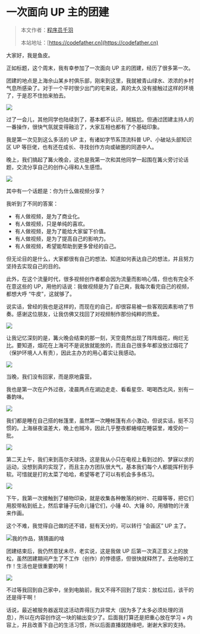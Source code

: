 # 一次面向 UP 主的团建

> 本文作者：[程序员千羽](https://yuyuanweb.feishu.cn/wiki/Abldw5WkjidySxkKxU2cQdAtnah)
>
> 本站地址：[https://codefather.cn](https://codefather.cn)

大家好，我是鱼皮。

正如标题，这个周末，我有幸参加了一次面向 UP 主的团建，经历了很多第一次。

团建的地点是上海佘山某乡村俱乐部，刚来到这里，我就被青山绿水、浓浓的乡村气息所感染了。对于一个平时很少出门的宅来说，真的太久没有接触过这样的环境了，于是忍不住拍来拍去。

![](https://pic.yupi.icu/5563/202311031444977.png)

过了一会儿，其他同学也陆续到了，基本都不认识，贼尴尬。但通过团建主持人的一番操作，很快气氛就变得融洽了，大家互相也都有了个基础印象。

我是第一次见到这么多活的 UP 主，有诸如字节系顶流科普 UP、小破站头部知识区 UP 等巨佬，也有还在成长、寻找创作方向或破圈的同道中人。

晚上，我们搞起了篝火晚会，这也是我第一次和其他同学一起围在篝火旁讨论话题，交流分享自己的创作心得和人生感悟。

![](https://pic.yupi.icu/5563/202311031444608.png)

其中有一个话题是：你为什么做视频分享？

我听到了不同的答案：

- 有人做视频，是为了商业化。
- 有人做视频，只是单纯的喜欢。
- 有人做视频，是为了能给大家留下价值。
- 有人做视频，是为了提高自己的影响力。
- 有人做视频，希望能帮助到更多曾经的自己。

但无论目的是什么，大家都很有自己的想法、知道如何表达自己的想法，并且努力坚持去实现自己的目的。

此外，在这个流量时代，很多视频创作者都会因为流量而影响心情，但也有完全不在意这些的 UP，用他的话说：我做视频是为了自己爽，我每次看完自己的视频，都想大呼 “牛皮”，这就够了。

说实话，曾经的我也是这样的，而现在的自己，却很容易被一些客观因素影响了节奏。感谢这位朋友，让我仿佛又找回了对视频制作那份纯粹的热爱。

![](https://pic.yupi.icu/5563/202311031444984.png)

让我记忆深刻的是，篝火晚会结束的那一刻，天空竟然出现了阵阵烟花，绚烂无比。要知道，烟花在上海可不是说放就能放的，而且自己很多年都没放过烟花了（保护环境人人有责），因此主办方的用心着实让我感动。

![](https://pic.yupi.icu/5563/202311031444425.png)

当晚，我们没有回家，而是原地露营。

我也是第一次在户外过夜，凌晨两点在湖边走走、看看星空、喝喝西北风，别有一番韵味。

![](https://pic.yupi.icu/5563/202311031444982.png)

我们都是睡在自己搭的帐篷里，虽然第一次睡帐篷有点小激动，但说实话，挺不习惯的。上海昼夜温差大，晚上也贼冷，因此几乎整夜都蜷缩在睡袋里，难受的一批。

![](https://pic.yupi.icu/5563/202311031444833.jpeg)

第二天上午，我们来到高尔夫球场，这是我从小只在电视上看到过的、梦寐以求的运动，没想到真的实现了，而且主办方团队很大气，基本我们每个人都能挥杆到手软。可惜就是打的太菜了哈哈，希望等老了可以有机会多多练习。

![](https://pic.yupi.icu/5563/202311031444471.png)

下午，我第一次接触到了植物印染，就是收集各种散落的树叶、花瓣等等，把它们用胶带粘到纸上，然后拿锤子玩命儿锤它们，小锤 40、大锤 80，用植物的汁液来作画。

这个不难，我觉得自己做的还不错，挺有天分的，可以转行 “会画区” UP 主了。

![](https://pic.yupi.icu/5563/202311031444778.png)我的作品，猜猜画的啥

团建结束后，我仍然意犹未尽，老实说，这是我做 UP 后第一次真正意义上的放松，虽然团建期间产生了不工作（创作）的悖德感，但很快就释然了。去他呀的工作！生活也是很重要的啊！

![](https://pic.yupi.icu/5563/202311031444287.png)

不过等我回到自己家中，坐到电脑前，我又不得不回到了现实：放松过后，该干的还是得干啊！

话说，最近被服务器返现这活动弄得压力非常大（因为多了太多必须处理的消息），所以在内容创作这一块的输出变少了。后面我打算还是把重心放在学习 + 内容上，并且改善下自己的生活习惯，所以后面直播就随缘吧，谢谢大家的支持。
